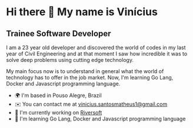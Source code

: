 Hi there 👋 My name is Vinícius
==========================

Trainee Software Developer
-----------------------------

I am a 23 year old developer and discovered the world of codes in my last year of Civil Engineering and at that moment I saw how incredible it was to solve deep problems using cutting edge technology. 

My main focus now is to understand in general what the world of technology has to offer in the job market. Now, I'm learning Go Lang, Docker and Javascript programming language.

* 🌍  I'm based in Pouso Alegre, Brazil
* ✉️  You can contact me at [vinicius.santosmatheus1@gmail.com](mailto:vinicius.santosmatheus1@gmail.com)
* 🚀  I'm currently working on [Riversoft](http://riversoft.com.br)
* 🧠  I'm learning Go Lang, Docker and Javascript programming language

